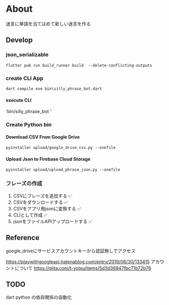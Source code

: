 # About 
 迷言に単語を当てはめて新しい迷言を作る

## Develop

### json_serializable
`flutter pub run build_runner build  --delete-conflicting-outputs`

### create CLI App
`dart compile exe bin\silly_phrase_bot.dart`

#### execute CLI
'bin/silly_phrase_bot '

### Create Python bin

#### Download CSV From Google Drive
`pyinstaller upload/google_drive_csv.py --onefile`

#### Upload Json to Firebase Cloud Storage
`pyinstaller upload/upload_phrase_json.py --onefile`

### フレーズの作成

1. CSVにフレーズを追加する ✅
2. CSVをダウンロードする ✅
2. CSVをアプリ用jsonに変換する ✅
3. CLIとして作成 ✅
4. jsonをファイルAPIアップロードする ✅

## Reference
google_driveにサービスアカウントキーから認証無しでアクセス

https://playwithgoogleapi.hatenablog.com/entry/2019/06/30/133415
アカウントについて
https://qiita.com/t-yotsu/items/5d3d36847fbc71b72b76

## TODO
dart python の依存関係の自動化